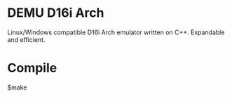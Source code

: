 # DEMU D16i Arch
Linux/Windows compatible D16i Arch emulator written on C++. Expandable and efficient.

# Compile
$make
